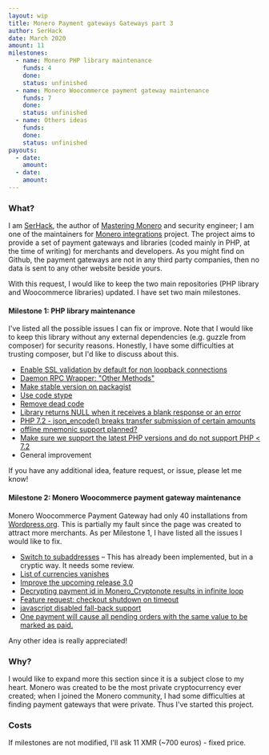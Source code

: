 ```yaml
---
layout: wip
title: Monero Payment gateways Gateways part 3
author: SerHack
date: March 2020
amount: 11
milestones:
  - name: Monero PHP library maintenance
    funds: 4
    done:
    status: unfinished
  - name: Monero Woocommerce payment gateway maintenance
    funds: 7
    done:
    status: unfinished
  - name: Others ideas
    funds:
    done:
    status: unfinished
payouts:
  - date:
    amount:
  - date:
    amount:
---
```


### What?

I am [SerHack](https://serhack.me), the author of [Mastering Monero](https://masteringmonero.com) and security engineer; I am one of the maintainers for [Monero integrations](https://monerointegrations.com) project. The project aims to provide a set of payment gateways and libraries (coded mainly in PHP, at the time of writing) for merchants and developers. As you might find on Github, the payment gateways are not in any third party companies, then no data is sent to any other website beside yours.

With this request, I would like to keep the two main repositories (PHP library and Woocommerce libraries) updated. I have set two main milestones.

#### Milestone 1: PHP library maintenance

I've listed all the possible issues I can fix or improve. Note that I would like to keep this library without any external dependencies (e.g. guzzle from composer) for security reasons. Honestly, I have some difficulties at trusting composer, but I'd like to discuss about this.

* [Enable SSL validation by default for non loopback connections](https://github.com/monero-integrations/monerophp/issues/11)
* [Daemon RPC Wrapper: "Other Methods"](https://github.com/monero-integrations/monerophp/issues/34)
* [Make stable version on packagist](https://github.com/monero-integrations/monerophp/issues/82)
* [Use code stype](https://github.com/monero-integrations/monerophp/issues/84)
* [Remove dead code](https://github.com/monero-integrations/monerophp/issues/85)
* [Library returns NULL when it receives a blank response or an error](https://github.com/monero-integrations/monerophp/issues/92)
* [PHP 7.2 - json_encode() breaks transfer submission of certain amounts](https://github.com/monero-integrations/monerophp/issues/100)
* [offline mnemonic support planned?](https://github.com/monero-integrations/monerophp/issues/103)
* [Make sure we support the latest PHP versions and do not support PHP < 7.2](https://github.com/monero-integrations/monerophp/issues/109)
* General improvement

If you have any additional idea, feature request, or issue, please let me know!

#### Milestone 2: Monero Woocommerce payment gateway maintenance

Monero Woocommerce Payment Gateway had only 40 installations from [Wordpress.org](https://wordpress.org/plugins/monero-woocommerce-gateway/#installation). This is partially my fault since the page was created to attract more merchants. As per Milestone 1, I have listed all the issues I would like to fix.

* [Switch to subaddresses](https://github.com/monero-integrations/monerowp/issues/56) – This has already been implemented, but in a cryptic way. It needs some review.
* [List of currencies vanishes](https://github.com/monero-integrations/monerowp/issues/67)
* [Improve the upcoming release 3.0](https://github.com/monero-integrations/monerowp/issues/74)
* [Decrypting payment id in Monero_Cryptonote results in infinite loop](https://github.com/monero-integrations/monerowp/issues/81)
* [Feature request: checkout shutdown on timeout](https://github.com/monero-integrations/monerowp/issues/83)
* [javascript disabled fall-back support](https://github.com/monero-integrations/monerowp/issues/84)
* [One payment will cause all pending orders with the same value to be marked as paid.](https://github.com/monero-integrations/monerowp/issues/85)

Any other idea is really appreciated!

### Why?

I would like to expand more this section since it is a subject close to my heart. Monero was created to be the most private cryptocurrency ever created; when I joined the Monero community, I had some difficulties at finding payment gateways that were private. Thus I've started this project.

### Costs

If milestones are not modified, I'll ask 11 XMR (~700 euros) - fixed price.  